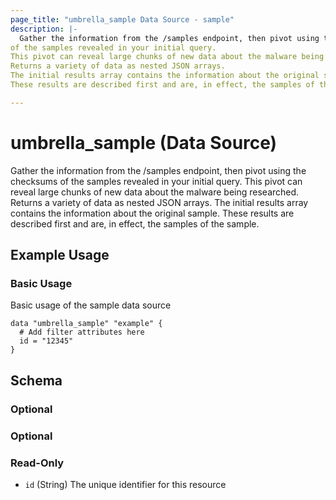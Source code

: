 ```yaml
---
page_title: "umbrella_sample Data Source - sample"
description: |-
  Gather the information from the /samples endpoint, then pivot using the checksums
of the samples revealed in your initial query.
This pivot can reveal large chunks of new data about the malware being researched.
Returns a variety of data as nested JSON arrays.
The initial results array contains the information about the original sample.
These results are described first and are, in effect, the samples of the sample.

---
```


# umbrella_sample (Data Source)

Gather the information from the /samples endpoint, then pivot using the checksums
of the samples revealed in your initial query.
This pivot can reveal large chunks of new data about the malware being researched.
Returns a variety of data as nested JSON arrays.
The initial results array contains the information about the original sample.
These results are described first and are, in effect, the samples of the sample.


## Example Usage


### Basic Usage

Basic usage of the sample data source

```hcl
data "umbrella_sample" "example" {
  # Add filter attributes here
  id = "12345"
}
```



## Schema

### Optional



### Optional



### Read-Only

- `id` (String) The unique identifier for this resource



